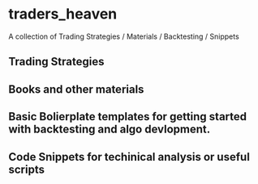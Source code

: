 # traders_heaven
A collection of Trading Strategies / Materials / Backtesting / Snippets 

## Trading Strategies 


## Books and other materials 


## Basic Bolierplate templates for getting started with backtesting and algo devlopment. 


## Code Snippets for techinical analysis or useful scripts 


## 
